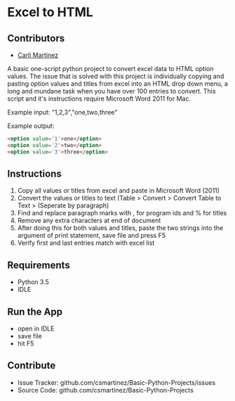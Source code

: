 # Excel to HTML

## Contributors

* [Carli Martinez](https://github.com/csmartinez)

A basic one-script python project to convert excel data to HTML option values. The issue that is solved with this project is individually copying and pasting option values and titles from excel into an HTML drop down menu, a long and mundane task when you have over 100 entries to convert. This script and it's instructions require Microsoft Word 2011 for Mac.

Example input:
"1,2,3","one,two,three"

Example output:
```HTML
<option value='1'>one</option>
<option value='2'>two</option>
<option value='3'>three</option>
```

## Instructions

 1. Copy all values or titles from excel and paste in Microsoft Word (2011)
 2. Convert the values or titles to text (Table > Convert > Convert Table to Text > (Seperate by paragraph)
 3. Find and replace paragraph marks with , for program ids and % for titles
 4. Remove any extra characters at end of document
 5. After doing this for both values and titles, paste the two strings into the argument of print statement, save file and press F5
 6. Verify first and last entries match with excel list

## Requirements

* Python 3.5
* IDLE


## Run the App

- open in IDLE
- save file
- hit F5


## Contribute

- Issue Tracker: github.com/csmartinez/Basic-Python-Projects/issues
- Source Code: github.com/csmartinez/Basic-Python-Projects
